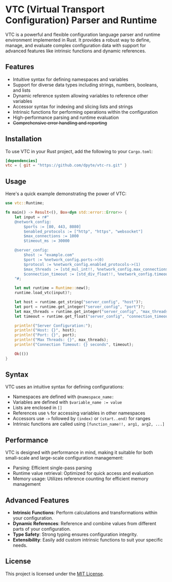 # VTC (Virtual Transport Configuration) Parser and Runtime

VTC is a powerful and flexible configuration language parser and runtime environment implemented in Rust. It provides a robust way to define, manage, and evaluate complex configuration data with support for advanced features like intrinsic functions and dynamic references.

## Features

- Intuitive syntax for defining namespaces and variables
- Support for diverse data types including strings, numbers, booleans, and lists
- Dynamic reference system allowing variables to reference other variables
- Accessor syntax for indexing and slicing lists and strings
- Intrinsic functions for performing operations within the configuration
- High-performance parsing and runtime evaluation
- ~~Comprehensive error handling and reporting~~

## Installation

To use VTC in your Rust project, add the following to your `Cargo.toml`:

```toml
[dependencies]
vtc = { git = "https://github.com/dpyte/vtc-rs.git" }
```

## Usage

Here's a quick example demonstrating the power of VTC:

```rust
use vtc::Runtime;

fn main() -> Result<(), Box<dyn std::error::Error>> {
    let input = r#"
    @network_config:
        $ports := [80, 443, 8080]
        $enabled_protocols := ["http", "https", "websocket"]
        $max_connections := 1000
        $timeout_ms := 30000

    @server_config:
        $host := "example.com"
        $port := %network_config.ports->(0)
        $protocol := %network_config.enabled_protocols->(1)
        $max_threads := [std_mul_int!!, %network_config.max_connections, 2]
        $connection_timeout := [std_div_float!!, %network_config.timeout_ms, 1000.0]
    "#;

    let mut runtime = Runtime::new();
    runtime.load_vtc(input)?;

    let host = runtime.get_string("server_config", "host")?;
    let port = runtime.get_integer("server_config", "port")?;
    let max_threads = runtime.get_integer("server_config", "max_threads")?;
    let timeout = runtime.get_float("server_config", "connection_timeout")?;

    println!("Server Configuration:");
    println!("Host: {}", host);
    println!("Port: {}", port);
    println!("Max Threads: {}", max_threads);
    println!("Connection Timeout: {} seconds", timeout);

    Ok(())
}
```

## Syntax

VTC uses an intuitive syntax for defining configurations:

- Namespaces are defined with `@namespace_name:`
- Variables are defined with `$variable_name := value`
- Lists are enclosed in `[]`
- References use `%` for accessing variables in other namespaces
- Accessors use `->` followed by `(index)` or `(start..end)` for ranges
- Intrinsic functions are called using `[function_name!!, arg1, arg2, ...]`

[//]: # (For more detailed syntax information, refer to the [documentation]&#40;link_to_docs&#41;.)

## Performance

VTC is designed with performance in mind, making it suitable for both small-scale and large-scale configuration management:

- Parsing: Efficient single-pass parsing
- Runtime value retrieval: Optimized for quick access and evaluation
- Memory usage: Utilizes reference counting for efficient memory management

## Advanced Features

- **Intrinsic Functions**: Perform calculations and transformations within your configuration.
- **Dynamic References**: Reference and combine values from different parts of your configuration.
- **Type Safety**: Strong typing ensures configuration integrity.
- **Extensibility**: Easily add custom intrinsic functions to suit your specific needs.

[//]: # (## Contributing)

[//]: # ()
[//]: # (Contributions are welcome! Whether it's bug reports, feature requests, or code contributions, please feel free to engage with the project. Check out our [CONTRIBUTING.md]&#40;link_to_contributing&#41; for guidelines.)

## License

This project is licensed under the [MIT License](LICENSE).
